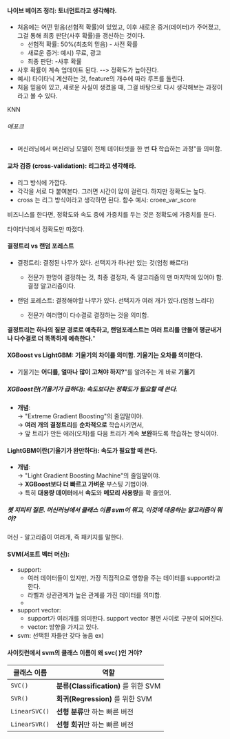 

#### 나이브 베이즈 정리: 토너먼트라고 생각해라.

- 처음에는 어떤 믿음(선험적 확률)이 있었고, 이후 새로운 증거(데이터)가 주어졌고, 그걸 통해 최종 판단(사후 확률)을 갱신하는 것이다.
	- 선험적 확률: 50%(최초의 믿음) - 사전 확률
	- 새로운 증거: 예시) 무료, 광고
	- 최종 판단: -사후 확률
-  사후 확률이 계속 업데이트 된다. --> 정확도가 높아진다.
- 예시) 타이타닉 계산하는 것, feature의 개수에 따라 루프를 돌린다.
- 처음 믿음이 있고, 새로운 사실이 생겼을 때, 그걸 바탕으로 다시 생각해보는 과정이라고 볼 수 있다.


KNN 

###### 에포크
- 머신러닝에서 머신러닝 모델이 전체 데이터셋을 한 번 **다** 학습하는 과정"을 의미함.


#### 교차 검증 (cross-validation): 리그라고 생각해라.
- 리그 방식에 가깝다.
- 각각을 서로 다 붙여본다. 그러면 시간이 많이 걸린다. 하지만 정확도는 높다.
-  cross 는 리그 방식이라고 생각하면 된다. 함수 예시: croee_var_score



비즈니스를 한다면, 정확도와 속도 중에 가중치를 두는 것은 정확도에 가중치를 둔다. 

타이타닉에서 정확도만 따졌다. 



#### 결정트리 vs 랜덤 포레스트

- 결정트리: 결정된 나무가 있다. 선택지가 하나만 있는 것(엄청 빠르다)

	- 전문가 한명이 결정하는 것, 최종 결정자, 즉 알고리즘의 맨 마지막에 있어야 함. 결정 알고리즘이다.

- 랜덤 포레스트: 결정해야할 나무가 있다. 선택지가 여러 개가 있다.(엄청 느리다)

	- 전문가 여러명이 다수결로 결정하는 것을 의미함. 

**결정트리는 하나의 질문 경로로 예측하고, 랜덤포레스트는 여러 트리를 만들어 평균내거나 다수결로 더 똑똑하게 예측한다.**"
#### XGBoost vs LightGBM: 기울기의 차이를 의미함. 기울기는 오차를 의미한다. 
- 기울기는 **어디를, 얼마나 많이 고쳐야 하지?**"를 알려주는 게 바로 **기울기**

##### XGBoost란(기울기가 급하다): 속도보다는 정확도가 필요할 때 쓴다.
- **개념**:  
    → "Extreme Gradient Boosting"의 줄임말이야.  
    → **여러 개의 결정트리**를 **순차적으로** 학습시키면서,  
    → 앞 트리가 만든 에러(오차)를 다음 트리가 계속 **보완**하도록 학습하는 방식이야.

#### LightGBM이란(기울기가 완만하다): 속도가 필요할 때 쓴다.
-  **개념**:  
	→ "Light Gradient Boosting Machine"의 줄임말이야.  
	→ **XGBoost보다 더 빠르고 가벼운** 부스팅 기법이야.  
	→ 특히 **대용량 데이터**에서 **속도**와 **메모리 사용량**을 확 줄였어.


##### **쳇 지피티 질문. 머신러닝에서 클래스 이름 svm이 뭐고, 이것에 대응하는 알고리즘이 뭐야?**

머신 - 알고리즘이 여러개, 즉 패키지를 말한다.

#### SVM(서포트 벡터 머신): 

- support: 
	- 여러 데이터들이 있지만, 가장 직접적으로 영향을 주는 데이터를 support라고 한다.
	-  라벨과 상관관계가 높은 관계를 가진 데이터를 의미함.
	- 
-  support vector:
	- support가 여러개를 의미한다. support vector 평면 사이로 구분이 되어진다. 
	- vector: 방향을 가지고 있다. 
- svm: 선택된 자들만 갖다 놓음 ex) 

#### 사이킷런에서 svm의 클래스 이름이 왜 svc( )인 거야?

|클래스 이름|역할|
|---|---|
|`SVC()`|**분류(Classification)** 를 위한 SVM|
|`SVR()`|**회귀(Regression)** 를 위한 SVM|
|`LinearSVC()`|**선형 분류**만 하는 빠른 버전|
|`LinearSVR()`|**선형 회귀**만 하는 빠른 버전|
